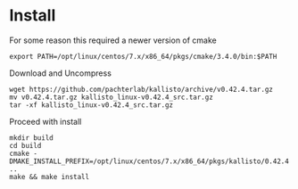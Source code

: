 # Install
For some reason this required a newer version of cmake
```
export PATH=/opt/linux/centos/7.x/x86_64/pkgs/cmake/3.4.0/bin:$PATH
```
Download and Uncompress
```
wget https://github.com/pachterlab/kallisto/archive/v0.42.4.tar.gz
mv v0.42.4.tar.gz kallisto_linux-v0.42.4_src.tar.gz
tar -xf kallisto_linux-v0.42.4_src.tar.gz
```
Proceed with install
```
mkdir build
cd build
cmake -DMAKE_INSTALL_PREFIX=/opt/linux/centos/7.x/x86_64/pkgs/kallisto/0.42.4 ..
make && make install
```
